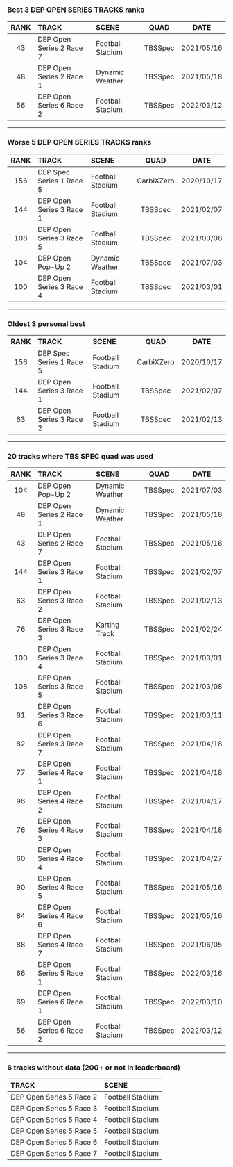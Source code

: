 ### Best 3 DEP OPEN SERIES TRACKS ranks
|RANK|TRACK|SCENE|QUAD|DATE|
|:---:|:---|:---|:---:|:---:|
|43|DEP Open Series 2 Race 7|Football Stadium|TBSSpec|2021/05/16|
|48|DEP Open Series 2 Race 1|Dynamic Weather|TBSSpec|2021/05/18|
|56|DEP Open Series 6 Race 2|Football Stadium|TBSSpec|2022/03/12|
---
### Worse 5 DEP OPEN SERIES TRACKS ranks
|RANK|TRACK|SCENE|QUAD|DATE|
|:---:|:---|:---|:---:|:---:|
|156|DEP Spec Series 1 Race 5|Football Stadium|CarbiXZero|2020/10/17|
|144|DEP Open Series 3 Race 1|Football Stadium|TBSSpec|2021/02/07|
|108|DEP Open Series 3 Race 5|Football Stadium|TBSSpec|2021/03/08|
|104|DEP Open Pop-Up 2|Dynamic Weather|TBSSpec|2021/07/03|
|100|DEP Open Series 3 Race 4|Football Stadium|TBSSpec|2021/03/01|
---
### Oldest 3 personal best
|RANK|TRACK|SCENE|QUAD|DATE|
|:---:|:---|:---|:---:|:---:|
|156|DEP Spec Series 1 Race 5|Football Stadium|CarbiXZero|2020/10/17|
|144|DEP Open Series 3 Race 1|Football Stadium|TBSSpec|2021/02/07|
|63|DEP Open Series 3 Race 2|Football Stadium|TBSSpec|2021/02/13|
---
### 20 tracks where TBS SPEC quad was used
|RANK|TRACK|SCENE|QUAD|DATE|
|:---:|:---|:---|:---:|:---:|
|104|DEP Open Pop-Up 2|Dynamic Weather|TBSSpec|2021/07/03|
|48|DEP Open Series 2 Race 1|Dynamic Weather|TBSSpec|2021/05/18|
|43|DEP Open Series 2 Race 7|Football Stadium|TBSSpec|2021/05/16|
|144|DEP Open Series 3 Race 1|Football Stadium|TBSSpec|2021/02/07|
|63|DEP Open Series 3 Race 2|Football Stadium|TBSSpec|2021/02/13|
|76|DEP Open Series 3 Race 3|Karting Track|TBSSpec|2021/02/24|
|100|DEP Open Series 3 Race 4|Football Stadium|TBSSpec|2021/03/01|
|108|DEP Open Series 3 Race 5|Football Stadium|TBSSpec|2021/03/08|
|81|DEP Open Series 3 Race 6|Football Stadium|TBSSpec|2021/03/11|
|82|DEP Open Series 3 Race 7|Football Stadium|TBSSpec|2021/04/18|
|77|DEP Open Series 4 Race 1|Football Stadium|TBSSpec|2021/04/18|
|96|DEP Open Series 4 Race 2|Football Stadium|TBSSpec|2021/04/17|
|76|DEP Open Series 4 Race 3|Football Stadium|TBSSpec|2021/04/18|
|60|DEP Open Series 4 Race 4|Football Stadium|TBSSpec|2021/04/27|
|90|DEP Open Series 4 Race 5|Football Stadium|TBSSpec|2021/05/16|
|84|DEP Open Series 4 Race 6|Football Stadium|TBSSpec|2021/05/16|
|88|DEP Open Series 4 Race 7|Football Stadium|TBSSpec|2021/06/05|
|66|DEP Open Series 5 Race 1|Football Stadium|TBSSpec|2022/03/16|
|69|DEP Open Series 6 Race 1|Football Stadium|TBSSpec|2022/03/10|
|56|DEP Open Series 6 Race 2|Football Stadium|TBSSpec|2022/03/12|
---
### 6 tracks without data (200+ or not in leaderboard)
|TRACK|SCENE|
|:---|:---|
|DEP Open Series 5 Race 2|Football Stadium|
|DEP Open Series 5 Race 3|Football Stadium|
|DEP Open Series 5 Race 4|Football Stadium|
|DEP Open Series 5 Race 5|Football Stadium|
|DEP Open Series 5 Race 6|Football Stadium|
|DEP Open Series 5 Race 7|Football Stadium|
